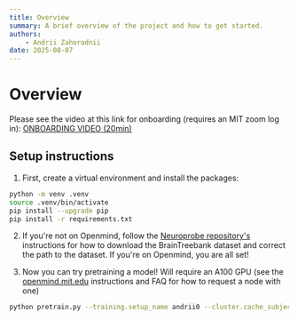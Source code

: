 ```yaml
---
title: Overview
summary: A brief overview of the project and how to get started.
authors:
    - Andrii Zahorodnii
date: 2025-08-07
---
```


# Overview

Please see the video at this link for onboarding (requires an MIT zoom log in):
[ONBOARDING VIDEO (20min)](https://mit.zoom.us/rec/share/s2XgwBipwcQDJEmb9OICnecNDenA0EyKidxDg_zP5M9GdvXQxbobaZVtM44AI3fe.4jEyRBNSP2bvQ_cU?startTime=1749952722000)

## Setup instructions

1. First, create a virtual environment and install the packages:
```sh
python -m venv .venv
source .venv/bin/activate
pip install --upgrade pip
pip install -r requirements.txt
```

2. If you're not on Openmind, follow the [Neuroprobe repository's](https://github.com/azaho/neuroprobe) instructions for how to download the BrainTreebank dataset and correct the path to the dataset. If you're on Openmind, you are all set!

3. Now you can try pretraining a model! Will require an A100 GPU (see the [openmind.mit.edu](https://openmind.mit.edu) instructions and FAQ for how to request a node with one)

```sh
python pretrain.py --training.setup_name andrii0 --cluster.cache_subjects 0 --cluster.eval_at_beginning 0
```
